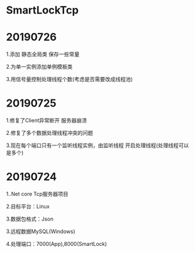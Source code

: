 # SmartLockTcp
# 20190726
  1.添加 静态全局类 保存一些常量

  2.为单一实例添加单例模板类

  3.用信号量控制处理线程个数(考虑是否需要改成线程池)
# 20190725
  1.修复了Client异常断开 服务器崩溃

  2.修复了多个数据处理线程冲突的问题

  3.现在每个端口只有一个监听线程实例，由监听线程 开启处理线程(处理线程可以是多个)
# 20190724
  1..Net core Tcp服务器项目

  2.目标平台：Linux

  3.数据包格式：Json

  3.远程数据MySQL(Windows)

  4.处理端口：7000(App),8000(SmartLock)
  
